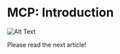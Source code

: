 # MCP: Introduction

![Alt Text](https://media1.giphy.com/media/v1.Y2lkPTc5MGI3NjExcXhpMTc4ZGp6YWV2OGZ2ZjhrejR4NW41c3JxYzF5cXV6cjRlYnNhOSZlcD12MV9pbnRlcm5hbF9naWZfYnlfaWQmY3Q9Zw/vR1dPIYzQmkRzLZk2w/giphy.gif)

Please read the next article!
